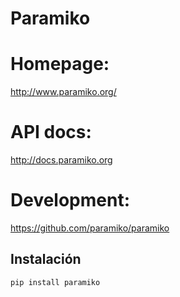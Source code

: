 
Paramiko
========


# Homepage:    
http://www.paramiko.org/

# API docs:    
http://docs.paramiko.org

# Development: 
https://github.com/paramiko/paramiko


Instalación
------------



    pip install paramiko
